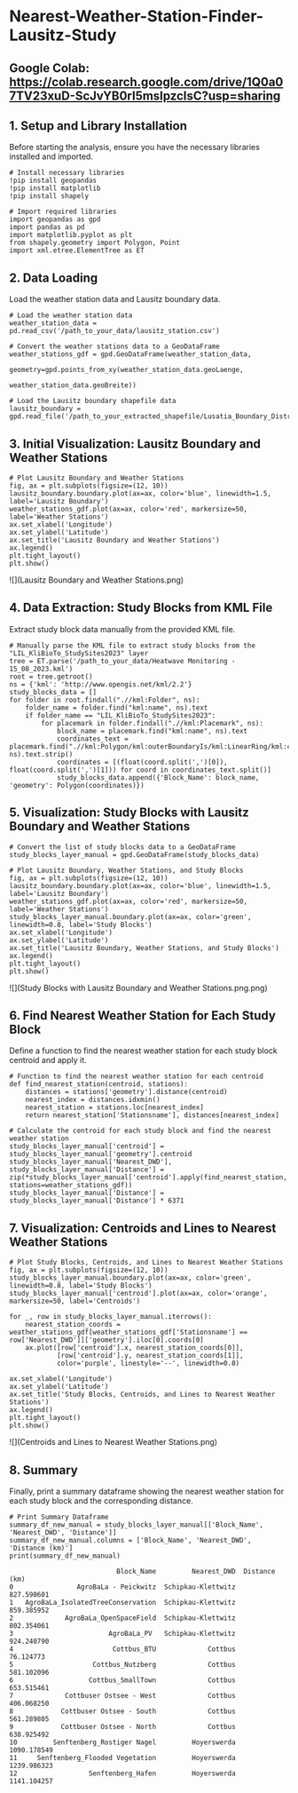 # Nearest-Weather-Station-Finder-Lausitz-Study


## Google Colab: https://colab.research.google.com/drive/1Q0a07TV23xuD-ScJvYB0rI5msIpzcIsC?usp=sharing


## 1. Setup and Library Installation
Before starting the analysis, ensure you have the necessary libraries installed and imported.
```
# Install necessary libraries
!pip install geopandas
!pip install matplotlib
!pip install shapely

# Import required libraries
import geopandas as gpd
import pandas as pd
import matplotlib.pyplot as plt
from shapely.geometry import Polygon, Point
import xml.etree.ElementTree as ET
```
## 2. Data Loading
Load the weather station data and Lausitz boundary data.
```
# Load the weather station data
weather_station_data = pd.read_csv('/path_to_your_data/lausitz_station.csv')

# Convert the weather stations data to a GeoDataFrame
weather_stations_gdf = gpd.GeoDataFrame(weather_station_data, 
                                        geometry=gpd.points_from_xy(weather_station_data.geoLaenge, 
                                                                    weather_station_data.geoBreite))

# Load the Lausitz boundary shapefile data
lausitz_boundary = gpd.read_file('/path_to_your_extracted_shapefile/Lusatia_Boundary_Districts_EPSG4326.shp')
```
## 3. Initial Visualization: Lausitz Boundary and Weather Stations
```
# Plot Lausitz Boundary and Weather Stations
fig, ax = plt.subplots(figsize=(12, 10))
lausitz_boundary.boundary.plot(ax=ax, color='blue', linewidth=1.5, label='Lausitz Boundary')
weather_stations_gdf.plot(ax=ax, color='red', markersize=50, label='Weather Stations')
ax.set_xlabel('Longitude')
ax.set_ylabel('Latitude')
ax.set_title('Lausitz Boundary and Weather Stations')
ax.legend()
plt.tight_layout()
plt.show()
```

![](Lausitz Boundary and Weather Stations.png)<!-- -->

## 4. Data Extraction: Study Blocks from KML File
Extract study block data manually from the provided KML file.
```
# Manually parse the KML file to extract study blocks from the "LIL_KliBioTo_StudySites2023" layer
tree = ET.parse('/path_to_your_data/Heatwave Monitoring - 15_08_2023.kml')
root = tree.getroot()
ns = {'kml': 'http://www.opengis.net/kml/2.2'}
study_blocks_data = []
for folder in root.findall(".//kml:Folder", ns):
    folder_name = folder.find("kml:name", ns).text
    if folder_name == "LIL_KliBioTo_StudySites2023":
        for placemark in folder.findall(".//kml:Placemark", ns):
            block_name = placemark.find("kml:name", ns).text
            coordinates_text = placemark.find(".//kml:Polygon/kml:outerBoundaryIs/kml:LinearRing/kml:coordinates", ns).text.strip()
            coordinates = [(float(coord.split(',')[0]), float(coord.split(',')[1])) for coord in coordinates_text.split()]
            study_blocks_data.append({'Block_Name': block_name, 'geometry': Polygon(coordinates)})
```

## 5. Visualization: Study Blocks with Lausitz Boundary and Weather Stations
```
# Convert the list of study blocks data to a GeoDataFrame
study_blocks_layer_manual = gpd.GeoDataFrame(study_blocks_data)

# Plot Lausitz Boundary, Weather Stations, and Study Blocks
fig, ax = plt.subplots(figsize=(12, 10))
lausitz_boundary.boundary.plot(ax=ax, color='blue', linewidth=1.5, label='Lausitz Boundary')
weather_stations_gdf.plot(ax=ax, color='red', markersize=50, label='Weather Stations')
study_blocks_layer_manual.boundary.plot(ax=ax, color='green', linewidth=0.8, label='Study Blocks')
ax.set_xlabel('Longitude')
ax.set_ylabel('Latitude')
ax.set_title('Lausitz Boundary, Weather Stations, and Study Blocks')
ax.legend()
plt.tight_layout()
plt.show()
```

![](Study Blocks with Lausitz Boundary and Weather Stations.png.png)<!-- -->

## 6. Find Nearest Weather Station for Each Study Block
Define a function to find the nearest weather station for each study block centroid and apply it.
```
# Function to find the nearest weather station for each centroid
def find_nearest_station(centroid, stations):
    distances = stations['geometry'].distance(centroid)
    nearest_index = distances.idxmin()
    nearest_station = stations.loc[nearest_index]
    return nearest_station['Stationsname'], distances[nearest_index]

# Calculate the centroid for each study block and find the nearest weather station
study_blocks_layer_manual['centroid'] = study_blocks_layer_manual['geometry'].centroid
study_blocks_layer_manual['Nearest_DWD'], study_blocks_layer_manual['Distance'] = zip(*study_blocks_layer_manual['centroid'].apply(find_nearest_station, stations=weather_stations_gdf))
study_blocks_layer_manual['Distance'] = study_blocks_layer_manual['Distance'] * 6371
```

## 7. Visualization: Centroids and Lines to Nearest Weather Stations
```
# Plot Study Blocks, Centroids, and Lines to Nearest Weather Stations
fig, ax = plt.subplots(figsize=(12, 10))
study_blocks_layer_manual.boundary.plot(ax=ax, color='green', linewidth=0.8, label='Study Blocks')
study_blocks_layer_manual['centroid'].plot(ax=ax, color='orange', markersize=50, label='Centroids')

for _, row in study_blocks_layer_manual.iterrows():
    nearest_station_coords = weather_stations_gdf[weather_stations_gdf['Stationsname'] == row['Nearest_DWD']]['geometry'].iloc[0].coords[0]
    ax.plot([row['centroid'].x, nearest_station_coords[0]], 
            [row['centroid'].y, nearest_station_coords[1]], 
            color='purple', linestyle='--', linewidth=0.8)

ax.set_xlabel('Longitude')
ax.set_ylabel('Latitude')
ax.set_title('Study Blocks, Centroids, and Lines to Nearest Weather Stations')
ax.legend()
plt.tight_layout()
plt.show()
```

![](Centroids and Lines to Nearest Weather Stations.png)<!-- -->


## 8. Summary
Finally, print a summary dataframe showing the nearest weather station for each study block and the corresponding distance.
```
# Print Summary Dataframe
summary_df_new_manual = study_blocks_layer_manual[['Block_Name', 'Nearest_DWD', 'Distance']]
summary_df_new_manual.columns = ['Block_Name', 'Nearest_DWD', 'Distance (km)']
print(summary_df_new_manual)
```

```
                           Block_Name         Nearest_DWD  Distance (km)
0                AgroBaLa - Peickwitz  Schipkau-Klettwitz     827.590601
1   AgroBaLa_IsolatedTreeConservation  Schipkau-Klettwitz     859.385952
2             AgroBaLa_OpenSpaceField  Schipkau-Klettwitz     802.354061
3                        AgroBaLa_PV   Schipkau-Klettwitz     924.240790
4                         Cottbus_BTU             Cottbus      76.124773
5                    Cottbus_Nutzberg             Cottbus     581.102096
6                   Cottbus_SmallTown             Cottbus     653.515461
7             Cottbuser Ostsee - West             Cottbus     406.068250
8            Cottbuser Ostsee - South             Cottbus     561.289805
9            Cottbuser Ostsee - North             Cottbus     638.925492
10         Senftenberg_Rostiger Nagel         Hoyerswerda    1090.178549
11     Senftenberg_Flooded Vegetation         Hoyerswerda    1239.986323
12                  Senftenberg_Hafen         Hoyerswerda    1141.104257
```
